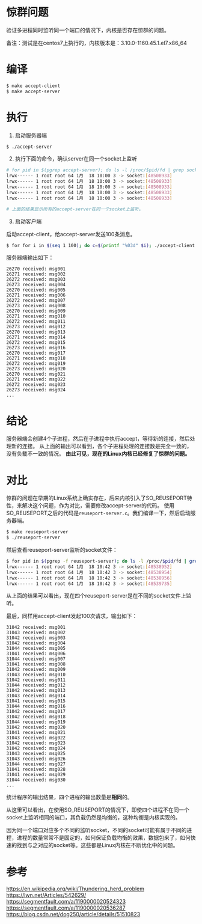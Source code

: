# 惊群问题

验证多进程同时监听同一个端口的情况下，内核是否存在惊群的问题。

备注：测试是在centos7上执行的，内核版本是：3.10.0-1160.45.1.el7.x86_64

# 编译

```bash
$ make accept-client
$ make accept-server
```

# 执行

1. 启动服务器端
```bash
$ ./accept-server
```
2. 执行下面的命令，确认server在同一个socket上监听
```bash
# for pid in $(pgrep accept-server); do ls -l /proc/$pid/fd | grep socket; done
lrwx------ 1 root root 64 1月  18 10:00 3 -> socket:[48508933]
lrwx------ 1 root root 64 1月  18 10:00 3 -> socket:[48508933]
lrwx------ 1 root root 64 1月  18 10:00 3 -> socket:[48508933]
lrwx------ 1 root root 64 1月  18 10:00 3 -> socket:[48508933]
lrwx------ 1 root root 64 1月  18 10:00 3 -> socket:[48508933]

# 上面的结果显示所有的accept-server在同一个socket上监听。
```

3. 启动客户端

启动accept-client，给accept-server发送100条消息。

```bash
$ for for i in $(seq 1 100); do c=$(printf "%03d" $i); ./accept-client localhost msg$c; done

```

服务器端输出如下：

```text
26270 received: msg001
26271 received: msg002
26272 received: msg003
26273 received: msg004
26270 received: msg005
26271 received: msg006
26272 received: msg007
26273 received: msg008
26270 received: msg009
26271 received: msg010
26272 received: msg011
26273 received: msg012
26270 received: msg013
26271 received: msg014
26272 received: msg015
26273 received: msg016
26270 received: msg017
26271 received: msg018
26272 received: msg019
26273 received: msg020
26270 received: msg021
26271 received: msg022
26272 received: msg023
26273 received: msg024
...
```

# 结论

服务器端会创建4个子进程，然后在子进程中执行accept，等待新的连接，然后处理新的连接。
从上面的输出可以看到，各个子进程处理的连接数是完全一致的，没有负载不一致的情况。
**由此可见，现在的Linux内核已经修复了惊群的问题。**

# 对比

惊群的问题在早期的Linux系统上确实存在，后来内核引入了SO_REUSEPORT特性，来解决这个问题，作为对比，需要修改accept-server的代码。
使用SO_REUSEPORT之后的代码是`reuseport-server.c`。我们编译一下，然后启动服务器端。

```bash
$ make reuseport-server
$ ./reuseport-server
```

然后查看reuseport-server监听的socket文件：

```bash
$ for pid in $(pgrep -f reuseport-server); do ls -l /proc/$pid/fd | grep socket; done
lrwx------ 1 root root 64 1月  18 10:42 3 -> socket:[48538952]
lrwx------ 1 root root 64 1月  18 10:42 3 -> socket:[48538954]
lrwx------ 1 root root 64 1月  18 10:42 3 -> socket:[48538956]
lrwx------ 1 root root 64 1月  18 10:42 3 -> socket:[48539735]
```

从上面的结果可以看出，现在四个reuseport-server是在不同的socket文件上监听。

最后，同样用accept-client发起100次请求，输出如下：

```text
31042 received: msg001
31043 received: msg002
31042 received: msg003
31042 received: msg004
31044 received: msg005
31041 received: msg006
31044 received: msg007
31041 received: msg008
31042 received: msg009
31043 received: msg010
31042 received: msg011
31044 received: msg012
31042 received: msg013
31043 received: msg014
31041 received: msg015
31044 received: msg016
31042 received: msg017
31042 received: msg018
31044 received: msg019
31042 received: msg020
31041 received: msg021
31043 received: msg022
31042 received: msg023
31042 received: msg024
31043 received: msg025
31043 received: msg026
31044 received: msg027
31041 received: msg028
31041 received: msg029
31044 received: msg030
...
```

统计程序的输出结果，四个进程的输出数量是**相同**的。

从这里可以看出，在使用SO_REUSEPORT的情况下，即使四个进程不在同一个socket上监听相同的端口，其负载仍然是均衡的，这种均衡是内核实现的。

因为同一个端口对应多个不同的监听socket，不同的socket可能有属于不同的进程，进程的数量常常不是固定的，如何保证负载均衡的效果，数据包来了，如何快速的找到与之对应的socket等。这些都是Linux内核在不断优化中的问题。

# 参考

https://en.wikipedia.org/wiki/Thundering_herd_problem
https://lwn.net/Articles/542629/
https://segmentfault.com/a/1190000020524323
https://segmentfault.com/a/1190000020536287
https://blog.csdn.net/dog250/article/details/51510823
